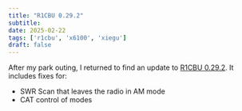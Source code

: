 ```yaml
---
title: "R1CBU 0.29.2"
subtitle:
date: 2025-02-22
tags: ['r1cbu', 'x6100', 'xiegu']
draft: false
---
```


After my park outing,
I returned to find an update
to [R1CBU 0.29.2](https://github.com/gdyuldin/x6100_gui/releases/tag/v0.29.2).
It includes fixes for:
- SWR Scan that leaves the radio in AM mode
- CAT control of modes

<!--more-->
